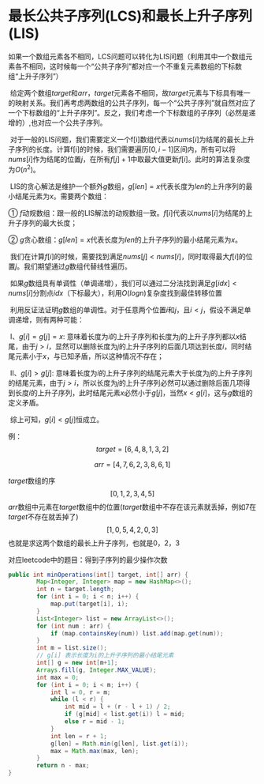 # 最长公共子序列(LCS)和最长上升子序列(LIS)

​        如果一个数组元素各不相同，LCS问题可以转化为LIS问题（利用其中一个数组元素各不相同，这时候每一个“公共子序列”都对应一个不重复元素数组的下标数组“上升子序列”）

​		给定两个数组$target$和$arr$，$target$元素各不相同，故$target$元素与下标具有唯一的映射关系。我们再考虑两数组的公共子序列，每一个“公共子序列”就自然对应了一个下标数组的“上升子序列”。反之，我们考虑一个下标数组的子序列（必然是递增的）,也对应一个公共子序列。

​		对于一般的LIS问题，我们需要定义一个f[i]数组代表以$nums[i]$为结尾的最长上升子序列的长度。计算f[i]的时候，我们需要遍历$[0, i-1]$区间内，所有可以将$nums[i]$作为结尾的位置$j$，在所有$f[j]+1$中取最大值更新$f[i]$。此时的算法复杂度为$O(n^2)$。

​		LIS的贪心解法是维护一个额外$g$数组，$g[len]=x$代表长度为$len$的上升序列的最小结尾元素为$x$。需要两个数组：

① $f$动规数组：跟一般的LIS解法的动规数组一致。$f[i]$代表以$nums[i]$为结尾的上升子序列的最大长度；

② $g$贪心数组：$g[len]=x$代表长度为$len$的上升子序列的最小结尾元素为$x$。

​		我们在计算$f[i]$的时候，需要找到满足$nums[j]<nums[i]$，同时取得最大$f[i]$的位置$j$。我们期望通过$g$数组代替线性遍历。

​		如果$g$数组具有单调性（单调递增），我们可以通过二分法找到满足$g[idx]<nums[i]$分割点$idx$（下标最大），利用$O(log n)$复杂度找到最佳转移位置

​		利用反证法证明$g$数组的单调性。对于任意两个位置$i$和$j$，且$i<j$，假设不满足单调递增，则有两种可能：

​		Ⅰ、$g[i]=g[j]=x$: 意味着长度为$i$的上升子序列和长度为$j$的上升子序列都以$x$结尾，由于$j>i$，显然可以删除长度为$j$的上升子序列的后面几项达到长度$i$，同时结尾元素小于$x$，与已知矛盾，所以这种情况不存在；

​		Ⅱ、$g[i]>g[j]$: 意味着长度为$i$的上升子序列的结尾元素大于长度为$j$的上升子序列的结尾元素，由于$j>i$，所以长度为$j$的上升子序列必然可以通过删除后面几项得到长度$i$的上升子序列，此时结尾元素$x$必然小于$g[j]$，当然$x<g[i]$，这与$g$数组的定义矛盾。

​		综上可知，$g[i]<g[j]$恒成立。

例：
$$
target=[6,4,8,1,3,2]															
$$

$$
arr=[4,7,6,2,3,8,6,1]
$$

$target$数组的序
$$
[0,1,2,3,4,5]
$$
$arr$数组中元素在$target$数组中的位置($target$数组中不存在该元素就丢掉，例如7在$target$不存在就丢掉了)
$$
[1,0,5,4,2,0,3]
$$
也就是求这两个数组的最长上升子序列，也就是0，2，3

对应leetcode中的题目：得到子序列的最少操作次数

```java
public int minOperations(int[] target, int[] arr) {
        Map<Integer, Integer> map = new HashMap<>();
        int n = target.length;
        for (int i = 0; i < n; i++) {
            map.put(target[i], i);
        }
        List<Integer> list = new ArrayList<>();
        for (int num : arr) {
            if (map.containsKey(num)) list.add(map.get(num));
        }
        int m = list.size();
        // g[i] 表示长度为i的上升子序列的最小结尾元素
        int[] g = new int[m+1];
        Arrays.fill(g, Integer.MAX_VALUE);
        int max = 0;
        for (int i = 0; i < m; i++) {
            int l = 0, r = m;
            while (l < r) {
                int mid = l + (r - l + 1) / 2;
                if (g[mid] < list.get(i)) l = mid;
                else r = mid - 1; 
            }
            int len = r + 1;
            g[len] = Math.min(g[len], list.get(i));
            max = Math.max(max, len);
        }
        return n - max;
}
```

